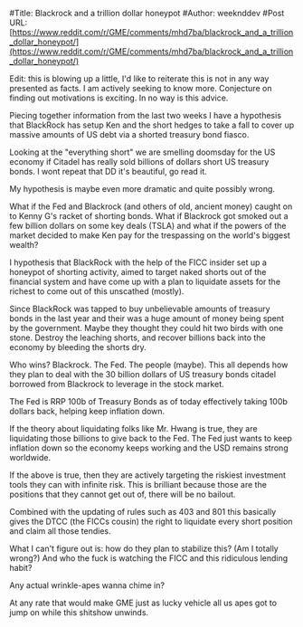#Title: Blackrock and a trillion dollar honeypot
#Author: weeknddev
#Post URL: [https://www.reddit.com/r/GME/comments/mhd7ba/blackrock_and_a_trillion_dollar_honeypot/](https://www.reddit.com/r/GME/comments/mhd7ba/blackrock_and_a_trillion_dollar_honeypot/)


Edit: this is blowing up a little, I'd like to reiterate this is not in any way presented as facts. I am actively seeking to know more. Conjecture on finding out motivations is exciting. In no way is this advice.

Piecing together information from the last two weeks I have a hypothesis that BlackRock has setup Ken and the short hedges to take a fall to cover up massive amounts of US debt via a shorted treasury bond fiasco.

Looking at the "everything short" we are smelling doomsday for the US economy if Citadel has really sold billions of dollars short US treasury bonds. I wont repeat that DD it's beautiful, go read it.

My hypothesis is maybe even more dramatic and quite possibly wrong.

What if the Fed and Blackrock (and others of old, ancient money) caught on to Kenny G's racket of shorting bonds. What if Blackrock got smoked out a few billion dollars on some key deals (TSLA) and what if the powers of the market decided to make Ken pay for the trespassing on the world's biggest wealth?

I hypothesis that BlackRock with the help of the FICC insider set up a honeypot of shorting activity, aimed to target naked shorts out of the financial system and have come up with a plan to liquidate assets for the richest to come out of this unscathed (mostly). 

Since BlackRock was tapped to buy unbelievable amounts of treasury bonds in the last year and their was a huge amount of money being spent by the government. Maybe they thought they could hit two birds with one stone. Destroy the leaching shorts, and recover billions back into the economy by bleeding the shorts dry.

Who wins? Blackrock. The Fed. The people (maybe). This all depends how they plan to deal with the 30 billion dollars of US treasury bonds citadel borrowed from Blackrock to leverage in the stock market.

The Fed is RRP 100b of Treasury Bonds as of today effectively taking 100b dollars back, helping keep inflation down.

If the theory about liquidating folks like Mr. Hwang is true, they are liquidating those billions to give back to the Fed. The Fed just wants to keep inflation down so the economy keeps working and the USD remains strong worldwide.

If the above is true, then they are actively targeting the riskiest investment tools they can with infinite risk. This is brilliant because those are the positions that they cannot get out of, there will be no bailout. 

Combined with the updating of rules such as 403 and 801 this basically gives the DTCC (the FICCs cousin) the right to liquidate every short position and claim all those tendies.

What I can't figure out is: how do they plan to stabilize this? (Am I totally wrong?) And who the fuck is watching the FICC and this ridiculous lending habit?

Any actual wrinkle-apes wanna chime in?

At any rate that would make GME just as lucky vehicle all us apes got to jump on while this shitshow unwinds.